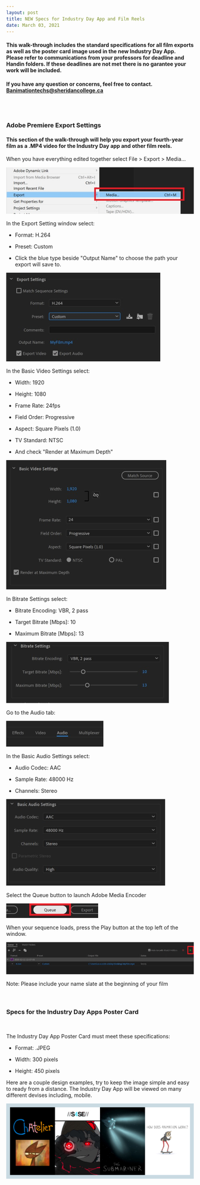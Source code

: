 ```yaml
---
layout: post
title: NEW Specs for Industry Day App and Film Reels 
date: March 03, 2021
---
```


#### This walk-through includes the standard specifications for all film exports as well as the poster card image used in the new Industry Day App.  Please refer to communications from your professors for deadline and Handin folders. If these deadlines are not met there is no garantee your work will be included. 
#### If you have any question or concerns, feel free to contact.  Banimationtechs@sheridancollege.ca 

<br>  
<br>  

### **Adobe Premiere Export Settings**  
   
#### This section of the walk-through will help you export your fourth-year film as a .MP4 video for the Industry Day app and other film reels.     
   
   
   
When you have everything edited together select File > Export > Media...   
  
<img src="../images/ES01.jpg" alt="Export media">   
<br>  
    
	
In the Export Setting window select:   
  
* Format: H.264  
  
* Preset: Custom   
  
* Click the blue type beside "Output Name" to choose the path your export will save to.  
   
<img src="../images/ES02.jpg" alt="Export Settings">  
<br>
   
   
In the Basic Video Settings select:   
   
* Width: 1920   
   
* Height: 1080   
   
* Frame Rate: 24fps   
   
* Field Order: Progressive   
   
* Aspect: Square Pixels (1.0)   
   
* TV Standard: NTSC   
   
* And check "Render at Maximum Depth"   
   
<img src="../images/ES03.jpg" alt="Video Settings">   
<br>
  
  
In Bitrate Settings select:  
  
* Bitrate Encoding: VBR, 2 pass  
  
* Target Bitrate [Mbps]: 10  
  
* Maximum Bitrate [Mbps]: 13  
  
<img src="../images/ES04.jpg" alt="Bitrate Settings">   
<br>
  
  
Go to the Audio tab:  
  
<img src="../images/ES05.jpg" alt="Audio Tab">  
  
  
In the Basic Audio Settings select:  
  
* Audio Codec: AAC   
  
* Sample Rate: 48000 Hz  
  
* Channels: Stereo  
  
<img src="../images/ES06.jpg" alt="Audio Settings">  
<br>
  
  
Select the Queue button to launch Adobe Media Encoder  
  
<img src="../images/ES07.jpg" alt="Queue Button">  
<br>
  
  
When your sequence loads, press the Play button at the top left of the window.  
  
<img src="../images/ES08.jpg" alt="Play Button">  
<br>
  
  
Note: Please include your name slate at the beginning of your film  
<br>
<br>
   
### **Specs for the Industry Day Apps Poster Card**  
<br>
      
The Industry Day App Poster Card must meet these specifications:   
    
* Format: .JPEG   
   
* Width: 300 pixels   
  
* Height: 450 pixels    
  
Here are a couple design examples, try to keep the image simple and easy to ready from a distance.  The Industry Day App will be viewed on many different devises including, mobile.   
    
<img src="../images/ES09.jpg" alt="Poster Examples"> 	
